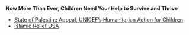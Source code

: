 **Now More Than Ever, Children Need Your Help to Survive and Thrive**

- [State of Palestine Appeal, UNICEF’s Humanitarian Action for Children](https://www.unicef.org/appeals/state-of-palestine)
- [Islamic Relief USA](https://irusa.org/middle-east/palestine)
